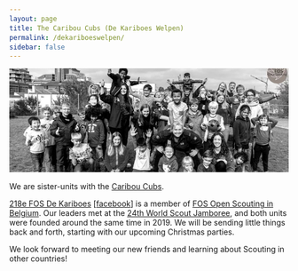 ```yaml
---
layout: page
title: The Caribou Cubs (De Kariboes Welpen)
permalink: /dekariboeswelpen/
sidebar: false
---
```


![De Kariboes Welpen.jpg](/assets/images/dekariboeswelpen.jpg)

We are sister-units with the [Caribou Cubs](https://caenepeelfauve.wixsite.com/dekariboeswelpen).

[218e FOS De Kariboes](https://dekariboes.be/) \[[facebook](https://fb.me/dekariboes/)] is a member of [FOS Open Scouting in Belgium](https://fosopenscouting.be).  Our leaders met at the [24th World Scout Jamboree](https://www.2019wsj.org/), and both units were founded around the same time in 2019.  We will be sending little things back and forth, starting with our upcoming Christmas parties.

We look forward to meeting our new friends and learning about Scouting in other countries!
